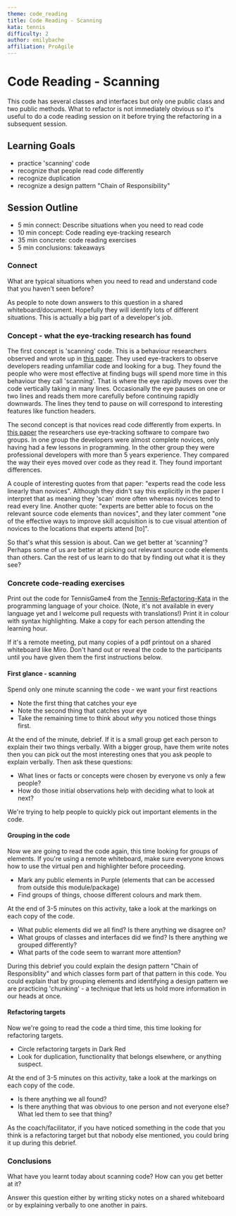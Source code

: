 ```yaml
---
theme: code_reading
title: Code Reading - Scanning
kata: tennis
difficulty: 2
author: emilybache
affiliation: ProAgile
---
```


# Code Reading - Scanning

This code has several classes and interfaces but only one public class and two public methods. What to refactor is not immediately obvious so it's useful to do a code reading session on it before trying the refactoring in a subsequent session.

## Learning Goals
- practice 'scanning' code
- recognize that people read code differently
- recognize duplication
- recognize a design pattern "Chain of Responsibility"

## Session Outline

* 5 min connect: Describe situations when you need to read code
* 10 min concept: Code reading eye-tracking research
* 35 min concrete: code reading exercises
* 5 min conclusions: takeaways

### Connect

What are typical situations when you need to read and understand code that you haven't seen before?

As people to note down answers to this question in a shared whiteboard/document. Hopefully they will identify lots of different situations. This is actually a big part of a developer's job.

### Concept - what the eye-tracking research has found
The first concept is 'scanning' code. This is a behaviour researchers observed and wrote up in [this paper](http://citeseerx.ist.psu.edu/viewdoc/download?doi=10.1.1.98.1585&rep=rep1&type=pdf). They used eye-trackers to observe developers reading unfamiliar code and looking for a bug. They found the people who were most effective at finding bugs will spend more time in this behaviour they call 'scanning'. That is where the eye rapidly moves over the code vertically taking in many lines. Occasionally the eye pauses on one or two lines and reads them more carefully before continuing rapidly downwards. The lines they tend to pause on will correspond to interesting features like function headers.

The second concept is that novices read code differently from experts. In [this paper](https://researchonline.gcu.ac.uk/ws/portalfiles/portal/24953094/ICPC2015_authors_version.pdf) the researchers use eye-tracking software to compare two groups. In one group the developers were almost complete novices, only having had a few lessons in programming. In the other group they were professional developers with more than 5 years experience. They compared the way their eyes moved over code as they read it. They found important differences. 

A couple of interesting quotes from that paper: "experts read the code less linearly than novices". Although they didn't say this explicitly in the paper I interpret that as meaning they 'scan' more often whereas novices tend to read every line. Another quote: "experts are better able to focus on the relevant source code elements than novices", and they later comment "one of the effective ways to improve skill acquisition is to cue visual attention of novices to the locations that experts attend [to]".

So that's what this session is about. Can we get better at 'scanning'? Perhaps some of us are better at picking out relevant source code elements than others. Can the rest of us learn to do that by finding out what it is they see?

### Concrete code-reading exercises

Print out the code for TennisGame4 from the [Tennis-Refactoring-Kata](https://github.com/emilybache/Tennis-Refactoring-Kata) in the programming language of your choice. (Note, it's not available in every language yet and I welcome pull requests with translations!) Print it in colour with syntax highlighting. Make a copy for each person attending the learning hour.

If it's a remote meeting, put many copies of a pdf printout on a shared whiteboard like Miro. Don't hand out or reveal the code to the participants until you have given them the first instructions below.

#### First glance - scanning

Spend only one minute scanning the code - we want your first reactions

* Note the first thing that catches your eye
* Note the second thing that catches your eye
* Take the remaining time to think about _why_ you noticed those things first.

At the end of the minute, debrief. If it is a small group get each person to explain their two things verbally. With a bigger group, have them write notes then you can pick out the most interesting ones that you ask people to explain verbally. Then ask these questions:

* What lines or facts or concepts were chosen by everyone vs only a few people?
* How do those initial observations help with deciding what to look at next?

We're trying to help people to quickly pick out important elements in the code.

#### Grouping in the code

Now we are going to read the code again, this time looking for groups of elements. If you're using a remote whiteboard, make sure everyone knows how to use the virtual pen and highlighter before proceeding. 

* Mark any public elements in Purple (elements that can be accessed from outside this module/package)
* Find groups of things, choose different colours and mark them.

At the end of 3-5 minutes on this activity, take a look at the markings on each copy of the code. 

* What public elements did we all find? Is there anything we disagree on?
* What groups of classes and interfaces did we find? Is there anything we grouped differently?
* What parts of the code seem to warrant more attention?

During this debrief you could explain the design pattern "Chain of Responsiblity" and which classes form part of that pattern in this code. You could explain that by grouping elements and identifying a design pattern we are practicing 'chunking' - a technique that lets us hold more information in our heads at once.

#### Refactoring targets

Now we're going to read the code a third time, this time looking for refactoring targets.

* Circle refactoring targets in Dark Red
* Look for duplication, functionality that belongs elsewhere, or anything suspect.

At the end of 3-5 minutes on this activity, take a look at the markings on each copy of the code. 

* Is there anything we all found?
* Is there anything that was obvious to one person and not everyone else? What led them to see that thing?

As the coach/facilitator, if you have noticed something in the code that you think is a refactoring target but that nobody else mentioned, you could bring it up during this debrief.


### Conclusions

What have you learnt today about scanning code? How can you get better at it?

Answer this question either by writing sticky notes on a shared whiteboard or by explaining verbally to one another in pairs.

